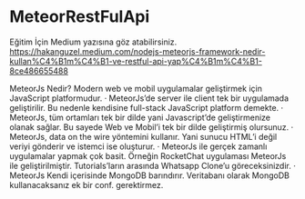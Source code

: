 # MeteorRestFulApi
Eğitim İçin Medium yazısına göz atabilirsiniz.
https://hakanguzel.medium.com/nodejs-meteorjs-framework-nedir-kullan%C4%B1m%C4%B1-ve-restful-api-yap%C4%B1m%C4%B1-8ce486655488

MeteorJs Nedir?
Modern web ve mobil uygulamalar geliştirmek için JavaScript platformudur.
· MeteorJs’de server ile client tek bir uygulamada geliştirilir. Bu nedenle kendisine full-stack JavaScript platform demekte.
· MeteorJs, tüm ortamları tek bir dilde yani Javascript’de geliştirmenize olanak sağlar. Bu sayede Web ve Mobil’i tek bir dilde geliştirmiş olursunuz.
· MeteorJs, data on the wire yöntemini kullanır. Yani sunucu HTML’i değil veriyi gönderir ve istemci ise oluşturur.
· MeteorJs ile gerçek zamanlı uygulamalar yapmak çok basit. Örneğin RocketChat uygulaması MeteorJs ile geliştirilmiştir. Tutorials’ların arasında Whatsapp Clone’u göreceksinizdir.
· MeteorJs Kendi içerisinde MongoDB barındırır. Veritabanı olarak MongoDB kullanacaksanız ek bir conf. gerektirmez.
